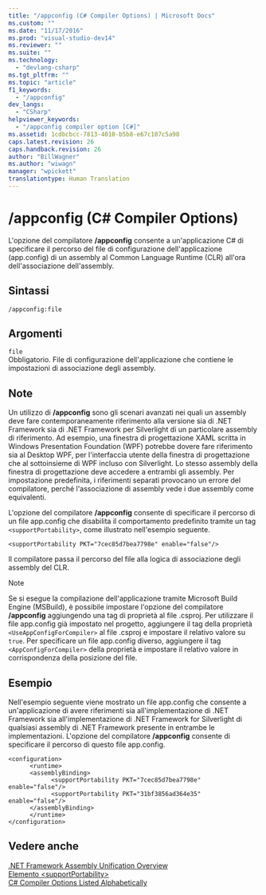 ```yaml
---
title: "/appconfig (C# Compiler Options) | Microsoft Docs"
ms.custom: ""
ms.date: "11/17/2016"
ms.prod: "visual-studio-dev14"
ms.reviewer: ""
ms.suite: ""
ms.technology: 
  - "devlang-csharp"
ms.tgt_pltfrm: ""
ms.topic: "article"
f1_keywords: 
  - "/appconfig"
dev_langs: 
  - "CSharp"
helpviewer_keywords: 
  - "/appconfig compiler option [C#]"
ms.assetid: 1cdbcbcc-7813-4010-b5b8-e67c107c5a98
caps.latest.revision: 26
caps.handback.revision: 26
author: "BillWagner"
ms.author: "wiwagn"
manager: "wpickett"
translationtype: Human Translation
---
```

# /appconfig (C# Compiler Options)
L'opzione del compilatore **\/appconfig** consente a un'applicazione C\# di specificare il percorso del file di configurazione dell'applicazione \(app.config\) di un assembly al Common Language Runtime \(CLR\) all'ora dell'associazione dell'assembly.  
  
## Sintassi  
  
```  
/appconfig:file  
```  
  
## Argomenti  
 `file`  
 Obbligatorio.  File di configurazione dell'applicazione che contiene le impostazioni di associazione degli assembly.  
  
## Note  
 Un utilizzo di **\/appconfig** sono gli scenari avanzati nei quali un assembly deve fare contemporaneamente riferimento alla versione sia di .NET Framework sia di .NET Framework per Silverlight di un particolare assembly di riferimento.  Ad esempio, una finestra di progettazione XAML scritta in Windows Presentation Foundation \(WPF\) potrebbe dovere fare riferimento sia al Desktop WPF, per l'interfaccia utente della finestra di progettazione che al sottoinsieme di WPF incluso con Silverlight.  Lo stesso assembly della finestra di progettazione deve accedere a entrambi gli assembly.  Per impostazione predefinita, i riferimenti separati provocano un errore del compilatore, perché l'associazione di assembly vede i due assembly come equivalenti.  
  
 L'opzione del compilatore **\/appconfig** consente di specificare il percorso di un file app.config che disabilita il comportamento predefinito tramite un tag `<supportPortability>`, come illustrato nell'esempio seguente.  
  
 `<supportPortability PKT="7cec85d7bea7798e" enable="false"/>`  
  
 Il compilatore passa il percorso del file alla logica di associazione degli assembly del CLR.  
  
> [!NOTE]
>  Se si esegue la compilazione dell'applicazione tramite Microsoft Build Engine \(MSBuild\), è possibile impostare l'opzione del compilatore **\/appconfig** aggiungendo una tag di proprietà al file .csproj.  Per utilizzare il file app.config già impostato nel progetto, aggiungere il tag della proprietà `<UseAppConfigForCompiler>` al file .csproj e impostare il relativo valore su `true`.  Per specificare un file app.config diverso, aggiungere il tag `<AppConfigForCompiler>` della proprietà e impostare il relativo valore in corrispondenza della posizione del file.  
  
## Esempio  
 Nell'esempio seguente viene mostrato un file app.config che consente a un'applicazione di avere riferimenti sia all'implementazione di .NET Framework sia all'implementazione di .NET Framework for Silverlight di qualsiasi assembly di .NET Framework presente in entrambe le implementazioni.  L'opzione del compilatore **\/appconfig** consente di specificare il percorso di questo file app.config.  
  
```  
<configuration>  
      <runtime>  
      <assemblyBinding>  
            <supportPortability PKT="7cec85d7bea7798e" enable="false"/>  
            <supportPortability PKT="31bf3856ad364e35" enable="false"/>  
      </assemblyBinding>  
      </runtime>  
</configuration>  
```  
  
## Vedere anche  
 [.NET Framework Assembly Unification Overview](http://msdn.microsoft.com/it-it/8d8cc65e-031d-463b-bde3-2c6dc2e3bc48)   
 [Elemento \<supportPortability\>](../Topic/%3CsupportPortability%3E%20Element.md)   
 [C\# Compiler Options Listed Alphabetically](../../../csharp/language-reference/compiler-options/listed-alphabetically.md)